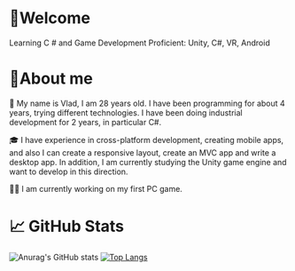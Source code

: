 # :monkey:Welcome
Learning C # and Game Development
Proficient: Unity, C#, VR, Android
# :muscle:About me
👋 My name is Vlad, I am 28 years old. I have been programming for about 4 years, trying different technologies. 
I have been doing industrial development for 2 years, in particular C#.

🎓 I have experience in cross-platform development, creating mobile apps, and also I can create a responsive layout, create an MVC app and write a desktop app. 
In addition, I am currently studying the Unity game engine and want to develop in this direction.

👩‍💻 I am currently working on my first PC game. 

# 📈 GitHub Stats

![Anurag's GitHub stats](https://github-readme-stats.vercel.app/api?username=sekisov&show_icons=true&theme=dark&icon_color=ffffff)
[![Top Langs](https://github-readme-stats.vercel.app/api/top-langs/?username=sekisov&layout=compact&theme=dark)](https://github.com/anuraghazra/github-readme-stats)

